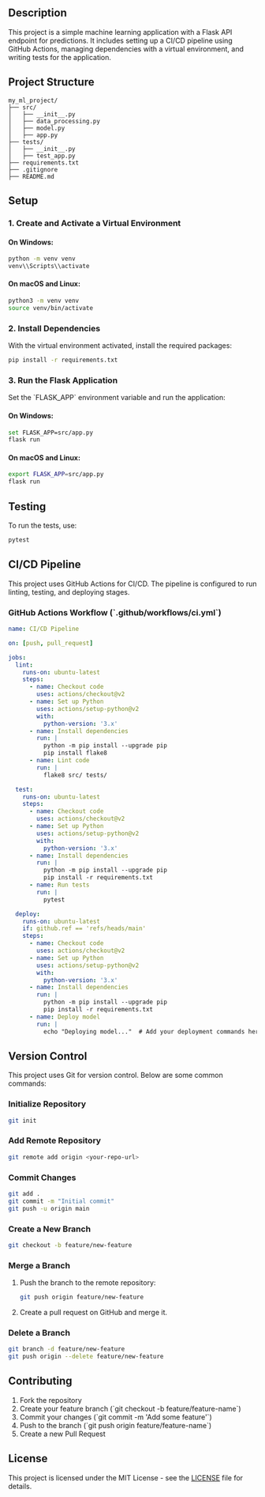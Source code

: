 

## Description
This project is a simple machine learning application with a Flask API endpoint for predictions. It includes setting up a CI/CD pipeline using GitHub Actions, managing dependencies with a virtual environment, and writing tests for the application.

## Project Structure

```
my_ml_project/
├── src/
│   ├── __init__.py
│   ├── data_processing.py
│   ├── model.py
│   ├── app.py
├── tests/
│   ├── __init__.py
│   ├── test_app.py
├── requirements.txt
├── .gitignore
├── README.md
```

## Setup

### 1. Create and Activate a Virtual Environment

#### On Windows:

```bash
python -m venv venv
venv\\Scripts\\activate
```

#### On macOS and Linux:

```bash
python3 -m venv venv
source venv/bin/activate
```

### 2. Install Dependencies

With the virtual environment activated, install the required packages:

```bash
pip install -r requirements.txt
```

### 3. Run the Flask Application

Set the \`FLASK_APP\` environment variable and run the application:

#### On Windows:

```bash
set FLASK_APP=src/app.py
flask run
```

#### On macOS and Linux:

```bash
export FLASK_APP=src/app.py
flask run
```

## Testing

To run the tests, use:

```bash
pytest
```

## CI/CD Pipeline

This project uses GitHub Actions for CI/CD. The pipeline is configured to run linting, testing, and deploying stages.

### GitHub Actions Workflow (\`.github/workflows/ci.yml\`)

```yaml
name: CI/CD Pipeline

on: [push, pull_request]

jobs:
  lint:
    runs-on: ubuntu-latest
    steps:
      - name: Checkout code
        uses: actions/checkout@v2
      - name: Set up Python
        uses: actions/setup-python@v2
        with:
          python-version: '3.x'
      - name: Install dependencies
        run: |
          python -m pip install --upgrade pip
          pip install flake8
      - name: Lint code
        run: |
          flake8 src/ tests/

  test:
    runs-on: ubuntu-latest
    steps:
      - name: Checkout code
        uses: actions/checkout@v2
      - name: Set up Python
        uses: actions/setup-python@v2
        with:
          python-version: '3.x'
      - name: Install dependencies
        run: |
          python -m pip install --upgrade pip
          pip install -r requirements.txt
      - name: Run tests
        run: |
          pytest

  deploy:
    runs-on: ubuntu-latest
    if: github.ref == 'refs/heads/main'
    steps:
      - name: Checkout code
        uses: actions/checkout@v2
      - name: Set up Python
        uses: actions/setup-python@v2
        with:
          python-version: '3.x'
      - name: Install dependencies
        run: |
          python -m pip install --upgrade pip
          pip install -r requirements.txt
      - name: Deploy model
        run: |
          echo "Deploying model..."  # Add your deployment commands here
```

## Version Control

This project uses Git for version control. Below are some common commands:

### Initialize Repository

```bash
git init
```

### Add Remote Repository

```bash
git remote add origin <your-repo-url>
```

### Commit Changes

```bash
git add .
git commit -m "Initial commit"
git push -u origin main
```

### Create a New Branch

```bash
git checkout -b feature/new-feature
```

### Merge a Branch

1. Push the branch to the remote repository:

   ```bash
   git push origin feature/new-feature
   ```

2. Create a pull request on GitHub and merge it.

### Delete a Branch

```bash
git branch -d feature/new-feature
git push origin --delete feature/new-feature
```

## Contributing

1. Fork the repository
2. Create your feature branch (\`git checkout -b feature/feature-name\`)
3. Commit your changes (\`git commit -m 'Add some feature'\`)
4. Push to the branch (\`git push origin feature/feature-name\`)
5. Create a new Pull Request

## License

This project is licensed under the MIT License - see the [LICENSE](LICENSE) file for details.
